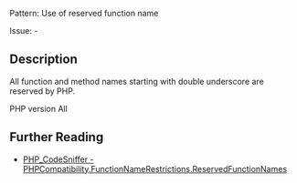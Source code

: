 Pattern: Use of reserved function name

Issue: -

## Description

All function and method names starting with double underscore are reserved by PHP.

PHP version All

## Further Reading

* [PHP_CodeSniffer - PHPCompatibility.FunctionNameRestrictions.ReservedFunctionNames](https://github.com/PHPCompatibility/PHPCompatibility/tree/develop/PHPCompatibility/Sniffs/FunctionNameRestrictions/ReservedFunctionNamesSniff.php)